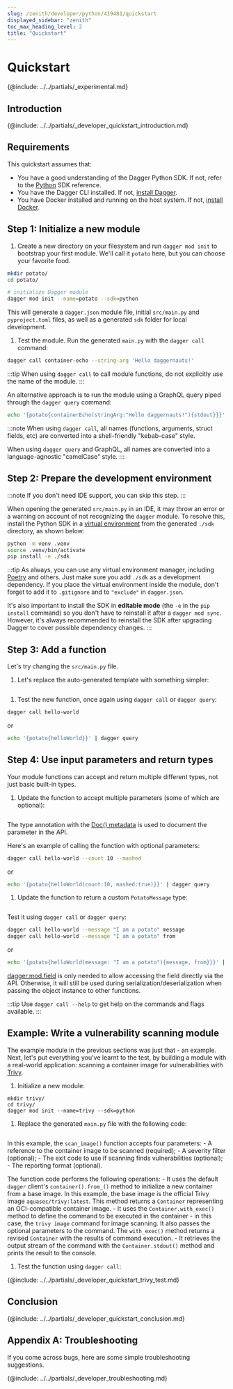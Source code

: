 ```yaml
---
slug: /zenith/developer/python/419481/quickstart
displayed_sidebar: "zenith"
toc_max_heading_level: 2
title: "Quickstart"
---
```


# Quickstart

{@include: ../../partials/_experimental.md}

## Introduction

{@include: ../../partials/_developer_quickstart_introduction.md}

## Requirements

This quickstart assumes that:

- You have a good understanding of the Dagger Python SDK. If not, refer to the [Python](https://dagger-io.readthedocs.org/) SDK reference.
- You have the Dagger CLI installed. If not, [install Dagger](../../../current/cli/465058-install.md).
- You have Docker installed and running on the host system. If not, [install Docker](https://docs.docker.com/engine/install/).

## Step 1: Initialize a new module

1. Create a new directory on your filesystem and run `dagger mod init` to bootstrap your first module. We'll call it `potato` here, but you can choose your favorite food.

  ```sh
  mkdir potato/
  cd potato/

  # initialize Dagger module
  dagger mod init --name=potato --sdk=python
  ```

  This will generate a `dagger.json` module file, initial `src/main.py` and `pyproject.toml` files, as well as a generated `sdk` folder for local development.

1. Test the module. Run the generated `main.py` with the `dagger call` command:

  ```sh
  dagger call container-echo --string-arg 'Hello daggernauts!'
  ```

  :::tip
  When using `dagger call` to call module functions, do not explicitly use the name of the module.
  :::

  An alternative approach is to run the module using a GraphQL query piped through the `dagger query` command:

  ```sh
  echo '{potato{containerEcho(stringArg:"Hello daggernauts!"){stdout}}}' | dagger query
  ```

:::note
When using `dagger call`, all names (functions, arguments, struct fields, etc) are converted into a shell-friendly "kebab-case" style.

When using `dagger query` and GraphQL, all names are converted into a language-agnostic "camelCase" style.
:::

## Step 2: Prepare the development environment

:::note
If you don't need IDE support, you can skip this step.
:::

When opening the generated `src/main.py` in an IDE, it may throw an error or a warning on account of not recognizing the `dagger` module. To resolve this, install the Python SDK in a [virtual environment](https://packaging.python.org/en/latest/tutorials/installing-packages/#creating-virtual-environments) from the generated `./sdk` directory, as shown below:

```sh
python -m venv .venv
source .venv/bin/activate
pip install -e ./sdk
```

:::tip
As always, you can use any virtual environment manager, including [Poetry](https://python-poetry.org) and others. Just make sure you add `./sdk` as a development dependency. If you place the virtual environment inside the module, don't forget to add it to `.gitignore` and to `"exclude"` in `dagger.json`.

It's also important to install the SDK in **editable mode** (the `-e` in the `pip install` command) so you don't have to reinstall it after a `dagger mod sync`. However, it's always recommended to reinstall the SDK after upgrading Dagger to cover possible dependency changes.
:::

## Step 3: Add a function

Let's try changing the `src/main.py` file.

1. Let's replace the auto-generated template with something simpler:

  ```python file=./snippets/quickstart/step2/main.py
  ```

1. Test the new function, once again using `dagger call` or `dagger query`:

  ```sh
  dagger call hello-world
  ```

  or

  ```sh
  echo '{potato{helloWorld}}' | dagger query
  ```

## Step 4: Use input parameters and return types

Your module functions can accept and return multiple different types, not just basic built-in types.

1. Update the function to accept multiple parameters (some of which are optional):

  ```python file=./snippets/quickstart/step3a/main.py
  ```

  The type annotation with the [Doc() metadata](https://peps.python.org/pep-0727/#specification) is used to document the parameter in the API.

  Here's an example of calling the function with optional parameters:

  ```sh
  dagger call hello-world --count 10 --mashed
  ```
  or

  ```sh
  echo '{potato{helloWorld(count:10, mashed:true)}}' | dagger query
  ```

1. Update the function to return a custom `PotatoMessage` type:

  ```python file=./snippets/quickstart/step3b/main.py
  ```

  Test it using `dagger call` or `dagger query`:

  ```sh
  dagger call hello-world --message "I am a potato" message
  dagger call hello-world --message "I am a potato" from
  ```

  or

  ```sh
  echo '{potato{helloWorld(message: "I am a potato"){message, from}}}' | dagger query
  ```

  [dagger.mod.field](https://dagger-io.readthedocs.io/en/latest/module.html#dagger.mod.field)
  is only needed to allow accessing the field directly via the API. Otherwise,
  it will still be used during serialization/deserialization when passing the
  object instance to other functions.

:::tip
Use `dagger call --help` to get help on the commands and flags available.
:::

## Example: Write a vulnerability scanning module

The example module in the previous sections was just that - an example. Next, let's put everything you've learnt to the test, by building a module with a real-world application: scanning a container image for vulnerabilities with [Trivy](https://trivy.dev/).

1. Initialize a new module:

  ```shell
  mkdir trivy/
  cd trivy/
  dagger mod init --name=trivy --sdk=python
  ```

1. Replace the generated `main.py` file with the following code:

  ```python file=./snippets/quickstart/trivy/main.py
  ```

  In this example, the `scan_image()` function accepts four parameters:
    - A reference to the container image to be scanned (required);
    - A severity filter (optional);
    - The exit code to use if scanning finds vulnerabilities (optional);
    - The reporting format (optional).

  The function code performs the following operations:
    - It uses the default `dagger` client's `container().from_()` method to initialize a new container from a base image. In this example, the base image is the official Trivy image `aquasec/trivy:latest`. This method returns a `Container` representing an OCI-compatible container image.
    - It uses the `Container.with_exec()` method to define the command to be executed in the container - in this case, the `trivy image` command for image scanning. It also passes the optional parameters to the command. The `with_exec()` method returns a revised `Container` with the results of command execution.
    - It retrieves the output stream of the command with the `Container.stdout()` method and prints the result to the console.

1. Test the function using `dagger call`:

{@include: ../../partials/_developer_quickstart_trivy_test.md}

## Conclusion

{@include: ../../partials/_developer_quickstart_conclusion.md}

## Appendix A: Troubleshooting

If you come across bugs, here are some simple troubleshooting suggestions.

{@include: ../../partials/_developer_troubleshooting.md}
